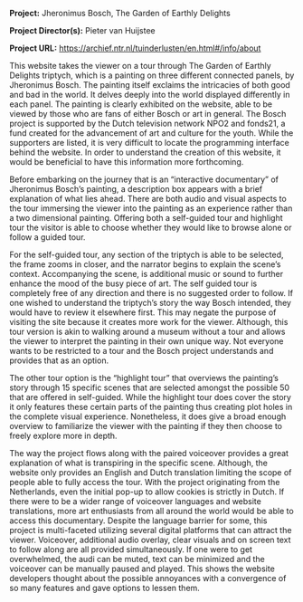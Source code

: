 **Project:** Jheronimus Bosch, The Garden of Earthly Delights

**Project Director(s):** Pieter van Huijstee

**Project URL:** https://archief.ntr.nl/tuinderlusten/en.html#/info/about

This website takes the viewer on a tour through The Garden of Earthly Delights triptych, which is a painting on three different connected panels, by Jheronimus Bosch. The painting itself exclaims the intricacies of both good and bad in the world. It delves deeply into the world displayed differently in each panel. The painting is clearly exhibited on the website, able to be viewed by those who are fans of either Bosch or art in general. The Bosch project is supported by the Dutch television network NPO2 and fonds21, a fund created for the advancement of art and culture for the youth. While the supporters are listed, it is very difficult to locate the programming interface behind the website. In order to understand the creation of this website, it would be beneficial to have this information more forthcoming.

Before embarking on the journey that is an “interactive documentary” of Jheronimus Bosch’s painting, a description box appears with a brief explanation of what lies ahead. There are both audio and visual aspects to the tour immersing the viewer into the painting as an experience rather than a two dimensional painting. Offering both a self-guided tour and highlight tour the visitor is able to choose whether they would like to browse alone or follow a guided tour.

For the self-guided tour, any section of the triptych is able to be selected, the frame zooms in closer, and the narrator begins to explain the scene’s context. Accompanying the scene, is additional music or sound to further enhance the mood of the busy piece of art. The self guided tour is completely free of any direction and there is no suggested order to follow. If one wished to understand the triptych’s story the way Bosch intended, they would have to review it elsewhere first. This may negate the purpose of visiting the site because it creates more work for the viewer. Although, this tour version is akin to walking around a museum without a tour and allows the viewer to interpret the painting in their own unique way. Not everyone wants to be restricted to a tour and the Bosch project understands and provides that as an option.

The other tour option is the “highlight tour” that overviews the painting’s story through 15 specific scenes that are selected amongst the possible 50 that are offered in self-guided. While the highlight tour does cover the story it only features these certain parts of the painting thus creating plot holes in the complete visual experience. Nonetheless, it does give a broad enough overview to familiarize the viewer with the painting if they then choose to freely explore more in depth. 

The way the project flows along with the paired voiceover provides a great explanation of what is transpiring in the specific scene. Although, the website only provides an English and Dutch translation limiting the scope of people able to fully access the tour. With the project originating from the Netherlands, even the initial pop-up to allow cookies is strictly in Dutch. If there were to be a wider range of voiceover languages and website translations, more art enthusiasts from all around the world would be able to access this documentary. Despite the language barrier for some, this project is multi-faceted utilizing several digital platforms that can attract the viewer. Voiceover, additional audio overlay, clear visuals and on screen text to follow along are all provided simultaneously. If one were to get overwhelmed, the audi can be muted, text can be minimized and the voiceover can be manually paused and played. This shows the website developers thought about the possible annoyances with a convergence of so many features and gave options to lessen them.

